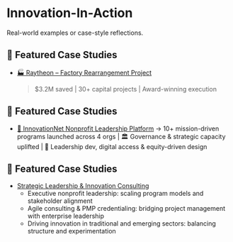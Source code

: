 # Innovation-In-Action
Real-world examples or case-style reflections.
## 🚀 Featured Case Studies
- [🏭 Raytheon – Factory Rearrangement Project](https://github.com/AliciaMMorgan/Innovation-In-Action/tree/main/raytheon-factory-rearrangement)
  > $3.2M saved | 30+ capital projects | Award-winning execution
## 📌 Featured Case Studies
- [📘 InnovationNet Nonprofit Leadership Platform](https://github.com/AliciaMMorgan/Innovation-In-Action/tree/main/innovationnet-nonprofit-leadership)
  → 10+ mission-driven programs launched across 4 orgs | 🏛️ Governance & strategic capacity uplifted | 🌱 Leadership dev, digital access & equity-driven design
## 📌 Featured Case Studies
- [Strategic Leadership & Innovation Consulting](https://github.com/AliciaMMorgan/Innovation-In-Action/tree/main/strategic-leadership-and-innovation)
  - Executive nonprofit leadership: scaling program models and stakeholder alignment  
  - Agile consulting & PMP credentialing: bridging project management with enterprise leadership  
  - Driving innovation in traditional and emerging sectors: balancing structure and experimentation  

